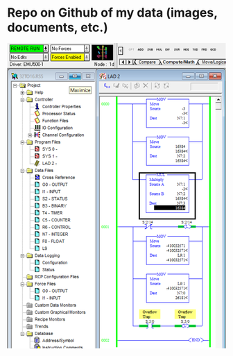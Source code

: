# Repo on Github of my data (images, documents, etc.)

![](https://github.com/drbitboy/misc_data/raw/master/images/posnegpos.png)
